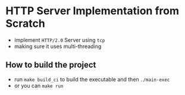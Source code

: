 # HTTP Server Implementation from Scratch

* implement `HTTP/2.0` Server using `tcp`
* making sure it uses multi-threading



## How to build the project
* run `make build_ci` to build the executable and then `./main-exec`
* or you can `make run`